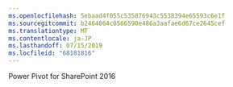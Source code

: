 ```yaml
---
ms.openlocfilehash: 5ebaad4f055c535876943c5538394e65593c6e1f
ms.sourcegitcommit: b2464064c0566590e486a3aafae6d67ce2645cef
ms.translationtype: MT
ms.contentlocale: ja-JP
ms.lasthandoff: 07/15/2019
ms.locfileid: "68181816"
---
```

 Power Pivot for SharePoint 2016 